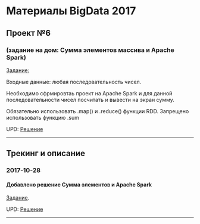 # Материалы BigData 2017
## Проект №6
### (задание на дом: Сумма элементов массива и Apache Spark)

[Задание:](./06/%D0%97%D0%B0%D0%B4%D0%B0%D0%BD%D0%B8%D0%B5.txt)


Входные данные: любая последовательность чисел.

Необходимо сфрмировтаь проект на Apache Spark и для данной последовательности чисел посчитать и вывести на экран сумму.

Обязательно использовать .map() и .reduce() функции RDD. Запрещено использовать функцию .sum


UPD: [Решение](./06/project)

-------


## Трекинг и описание


### 2017-10-28
#### Добавлено решение Сумма элементов и Apache Spark
[Задание](./06/%D0%97%D0%B0%D0%B4%D0%B0%D0%BD%D0%B8%D0%B5.txt).

UPD: [Решение](./06/project)

-------
